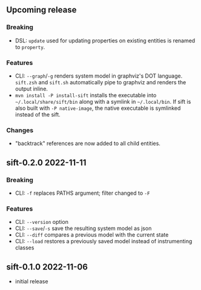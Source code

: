 ## Upcoming release
### Breaking
- DSL: `update` used for updating properties on existing entities is renamed to `property`. 

### Features
- CLI: `--graph`/`-g` renders system model in graphviz's DOT language. `sift.zsh` and `sift.sh` automatically
       pipe to graphviz and renders the output inline.
- `mvn install -P install-sift` installs the executable into `~/.local/share/sift/bin` along with a
  symlink in `~/.local/bin`. If sift is also built with `-P native-image`, the native executable
  is symlinked instead of the sift. 

### Changes
- "backtrack" references are now added to all child entities. 


## sift-0.2.0 2022-11-11
### Breaking
- CLI: `-f` replaces PATHS argument; filter changed to `-F`

### Features
- CLI: `--version` option
- CLI: `--save`/`-s` save the resulting system model as json
- CLI: `--diff` compares a previous model with the current state 
- CLI: `--load` restores a previously saved model instead of instrumenting classes 


## sift-0.1.0 2022-11-06
- initial release
